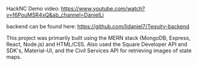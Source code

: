 HackNC Demo video: https://www.youtube.com/watch?v=f6PouMSR4xQ&ab_channel=DanielLi

backend can be found here: https://github.com/lidaniel7/Tequity-backend


This project was primarily built using the MERN stack (MongoDB, Express, React, Node.js) and HTML/CSS. Also used the Square Developer API and SDK's, Material-UI, and the Civil Services API for retrieving images of state maps. 



